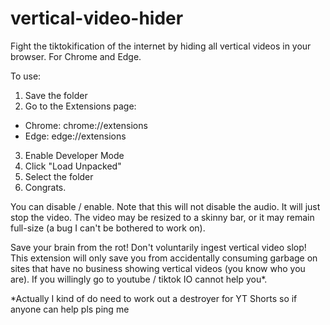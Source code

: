 # vertical-video-hider
Fight the tiktokification of the internet by hiding all vertical videos in your browser. For Chrome and Edge.

To use:
1. Save the folder
2. Go to the Extensions page:
- Chrome: chrome://extensions
- Edge: edge://extensions

3. Enable Developer Mode
4. Click "Load Unpacked"
5. Select the folder
6. Congrats.

You can disable / enable.
Note that this will not disable the audio. It will just stop the video.
The video may be resized to a skinny bar, or it may remain full-size (a bug I can't be bothered to work on).

Save your brain from the rot! Don't voluntarily ingest vertical video slop!
This extension will only save you from accidentally consuming garbage on sites that have no business showing vertical videos (you know who you are).
If you willingly go to youtube / tiktok IO cannot help you*.

*Actually I kind of do need to work out a destroyer for YT Shorts so if anyone can help pls ping me
